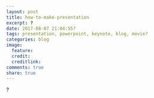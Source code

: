 ```yaml
---
layout: post
title: how-to-make-presentation
excerpt: ?
date: 2017-08-07 21:04:55?
tags: presentation, powerpoint, keynote, blog, movie?
categories: blog
image:
  feature:
  credit: 
  creditlink: 
comments: true
share: true
---
```


?